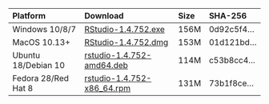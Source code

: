 
| Platform            | Download                                                                                                                                                              | Size | SHA-256                                                                                                              |
|:--------------------|:----------------------------------------------------------------------------------------------------------------------------------------------------------------------|:-----|:---------------------------------------------------------------------------------------------------------------------|
| Windows 10/8/7      | <a href="https://s3.amazonaws.com/rstudio-ide-build/desktop/windows/RStudio-1.4.752.exe"><i class="fa fa-download"></i> RStudio-1.4.752.exe</a>                       | 156M | <span class="sha256" data-sha256="0d92c5f472402f8c5ccd4907ca92872f16b5fca169accf431ea4e83b5c8e5637">0d92c5f4…</span> |
| MacOS 10.13+        | <a href="https://s3.amazonaws.com/rstudio-ide-build/desktop/macos/RStudio-1.4.752.dmg"><i class="fa fa-download"></i> RStudio-1.4.752.dmg</a>                         | 153M | <span class="sha256" data-sha256="01d121bd02721f33f718dcf1f33209a0785b79dd5ce4609f86b17b889b6bc624">01d121bd…</span> |
| Ubuntu 18/Debian 10 | <a href="https://s3.amazonaws.com/rstudio-ide-build/desktop/bionic/amd64/rstudio-1.4.752-amd64.deb"><i class="fa fa-download"></i> rstudio-1.4.752-amd64.deb</a>      | 114M | <span class="sha256" data-sha256="c53b8cc45abdcb6638ecf0ce57775bcdf373961b26ee72af9f196ab2f4633125">c53b8cc4…</span> |
| Fedora 28/Red Hat 8 | <a href="https://s3.amazonaws.com/rstudio-ide-build/desktop/centos8/x86_64/rstudio-1.4.752-x86_64.rpm"><i class="fa fa-download"></i> rstudio-1.4.752-x86\_64.rpm</a> | 131M | <span class="sha256" data-sha256="73b1f8cee7977a51c8cc67fa6bcba43bc820299e89307f3586a3def05204c058">73b1f8ce…</span> |
